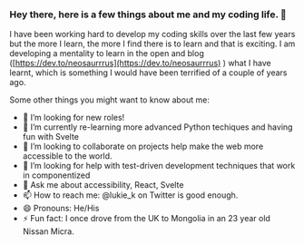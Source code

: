 ### Hey there, here is a few things about me and my coding life. 👋

I have been working hard to develop my coding skills over the last few years but the more I learn, the more I find there is to learn and that is exciting. I am developing a mentality to learn in the open and blog ([https://dev.to/neosaurrrus](https://dev.to/neosaurrrus) ) what I have learnt, which is something I would have been terrified of a couple of years ago.

Some other things you might want to know about me:

- 🔭 I’m looking for new roles!
- 🌱 I’m currently re-learning more advanced Python techiques and having fun with Svelte
- 👯 I’m looking to collaborate on projects help make the web more accessible to the world.
- 🤔 I’m looking for help with test-driven development techniques that work in componentized
- 💬 Ask me about accessibility, React, Svelte
- 📫 How to reach me: @lukie_k on Twitter is good enough.
- 😄 Pronouns: He/His
- ⚡ Fun fact: I once drove from the UK to Mongolia in  an 23 year old Nissan Micra.
